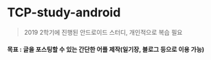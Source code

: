 # TCP-study-android
> 2019 2학기에 진행된 안드로이드 스터디, 개인적으로 복습 필요

#### 목표 : 글을 포스팅할 수 있는 간단한 어플 제작(일기장, 블로그 등으로 이용 가능)
